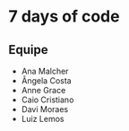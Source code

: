 # 7 days of code

## Equipe
- Ana Malcher
- Ângela Costa
- Anne Grace
- Caio Cristiano
- Davi Moraes
- Luiz Lemos
